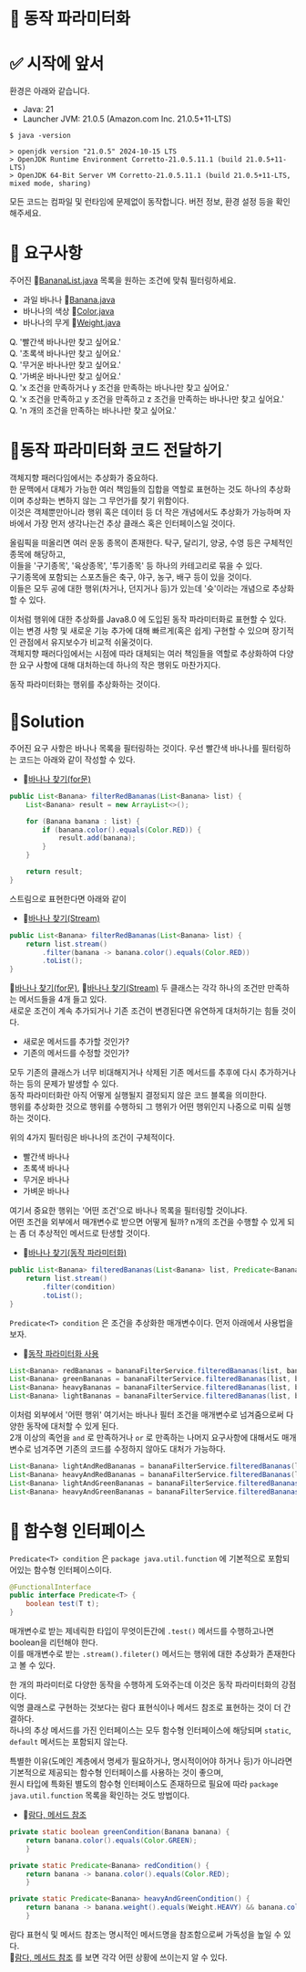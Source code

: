 # 🎯 동작 파라미터화

# ✅ 시작에 앞서

환경은 아래와 같습니다.

- Java: 21
- Launcher JVM:  21.0.5 (Amazon.com Inc. 21.0.5+11-LTS)

```shell
$ java -version

> openjdk version "21.0.5" 2024-10-15 LTS
> OpenJDK Runtime Environment Corretto-21.0.5.11.1 (build 21.0.5+11-LTS)
> OpenJDK 64-Bit Server VM Corretto-21.0.5.11.1 (build 21.0.5+11-LTS, mixed mode, sharing)
```

모든 코드는 컴파일 및 런타임에 문제없이 동작합니다. 버전 정보, 환경 설정 등을 확인해주세요.

# 🎯 요구사항

주어진 🔗[BananaList.java](./src/main/java/funtional/BananaList.java) 목록을 원하는 조건에 맞춰 필터링하세요.

- 과일 바나나 🔗[Banana.java](./src/main/java/funtional/Banana.java)
- 바나나의 색상 🔗[Color.java](./src/main/java/funtional/Color.java)
- 바나나의 무게 🔗[Weight.java](./src/main/java/funtional/Weight.java)

Q. '빨간색 바나나만 찾고 싶어요.'  
Q. '초록색 바나나만 찾고 싶어요.'  
Q. '무거운 바나나만 찾고 싶어요.'  
Q. '가벼운 바나나만 찾고 싶어요.'  
Q. 'x 조건을 만족하거나 y 조건을 만족하는 바나나만 찾고 싶어요.'  
Q. 'x 조건을 만족하고 y 조건을 만족하고 z 조건을 만족하는 바나나만 찾고 싶어요.'  
Q. 'n 개의 조건을 만족하는 바나나만 찾고 싶어요.'

# 🎯동작 파라미터화 코드 전달하기

객체지향 패러다임에서는 추상화가 중요하다.  
한 문맥에서 대체가 가능한 여러 책임들의 집합을 역할로 표현하는 것도 하나의 추상화이며 추상화는 변하지 않는 그 무언가를 찾기 위함이다.  
이것은 객체뿐만아니라 행위 혹은 데이터 등 더 작은 개념에서도 추상화가 가능하며 자바에서 가장 먼저 생각나는건 추상 클래스 혹은 인터페이스일 것이다.

올림픽을 떠올리면 여러 운동 종목이 존재한다. 탁구, 달리기, 양궁, 수영 등은 구체적인 종목에 해당하고,  
이들을 '구기종목', '육상종목', '투기종목' 등 하나의 카테고리로 묶을 수 있다.  
구기종목에 포함되는 스포츠들은 축구, 야구, 농구, 배구 등이 있을 것이다.  
이들은 모두 공에 대한 행위(차거나, 던지거나 등)가 있는데 '슛'이라는 개념으로 추상화 할 수 있다.

이처럼 행위에 대한 추상화를 Java8.0 에 도입된 동작 파라미터화로 표현할 수 있다.  
이는 변경 사항 및 새로운 기능 추가에 대해 빠르게(혹은 쉽게) 구현할 수 있으며 장기적인 관점에서 유지보수가 비교적 쉬울것이다.  
객체지향 패러다임에서는 시점에 따라 대체되는 여러 책임들을 역할로 추상화하여 다양한 요구 사항에 대해 대처하는데 하나의 작은 행위도 마찬가지다.

동작 파라미터화는 행위를 추상화하는 것이다.

# 🎯Solution

주어진 요구 사항은 바나나 목록을 필터링하는 것이다. 우선 빨간색 바나나를 필터링하는 코드는 아래와 같이 작성할 수 있다.

- 🔗[바나나 찾기(for문)](./src/main/java/funtional/task01/BananaFilterService.java)

```java
public List<Banana> filterRedBananas(List<Banana> list) {
    List<Banana> result = new ArrayList<>();

    for (Banana banana : list) {
        if (banana.color().equals(Color.RED)) {
            result.add(banana);
        }
    }

    return result;
}
```

스트림으로 표현한다면 아래와 같이

- 🔗[바나나 찾기(Stream)](./src/main/java/funtional/task02/BananaFilterService.java)

```java
public List<Banana> filterRedBananas(List<Banana> list) {
    return list.stream()
        .filter(banana -> banana.color().equals(Color.RED))
        .toList();
}
```

🔗[바나나 찾기(for문)](./src/main/java/funtional/task01/BananaFilterService.java), 🔗[바나나 찾기(Stream)](./src/main/java/funtional/task02/BananaFilterService.java) 두 클래스는 각각 하나의 조건만 만족하는 메서드들을 4개 들고 있다.    
새로운 조건이 계속 추가되거나 기존 조건이 변경된다면 유연하게 대처하기는 힘들 것이다.

- 새로운 메서드를 추가할 것인가?
- 기존의 메서드를 수정할 것인가?

모두 기존의 클래스가 너무 비대해지거나 삭제된 기존 메서드를 추후에 다시 추가하거나 하는 등의 문제가 발생할 수 있다.  
동작 파라미터화란 아직 어떻게 실행될지 결정되지 않은 코드 블록을 의미한다.  
행위를 추상화한 것으로 행위를 수행하되 그 행위가 어떤 행위인지 나중으로 미뤄 실행하는 것이다.

위의 4가지 필터링은 바나나의 조건이 구체적이다.

- 빨간색 바나나
- 초록색 바나나
- 무거운 바나나
- 가벼운 바나나

여기서 중요한 행위는 '어떤 조건'으로 바나나 목록을 필터링할 것이냐다.  
어떤 조건을 외부에서 매개변수로 받으면 어떻게 될까? n개의 조건을 수행할 수 있게 되는 좀 더 추상적인 메서드로 탄생할 것이다.

- 🔗[바나나 찾기(동작 파라미터화)](./src/main/java/funtional/task03/BananaFilterService.java)

```java
public List<Banana> filteredBananas(List<Banana> list, Predicate<Banana> condition) {
    return list.stream()
        .filter(condition)
        .toList();
}
```

`Predicate<T> condition` 은 조건을 추상화한 매개변수이다. 먼저 아래에서 사용법을 보자.

- 🔗[동작 파라미터화 사용](./src/main/java/funtional/task03/Application.java)

```java
List<Banana> redBananas = bananaFilterService.filteredBananas(list, banana -> banana.color().equals(Color.RED));
List<Banana> greenBananas = bananaFilterService.filteredBananas(list, banana -> banana.color().equals(Color.GREEN));
List<Banana> heavyBananas = bananaFilterService.filteredBananas(list, banana -> banana.weight().equals(Weight.HEAVY));
List<Banana> lightBananas = bananaFilterService.filteredBananas(list, banana -> banana.weight().equals(Weight.LIGHT));
```

이처럼 외부에서 '어떤 행위' 여기서는 바나나 필터 조건을 매개변수로 넘겨줌으로써 다양한 동작에 대처할 수 있게 된다.  
2개 이상의 족언을 `and` 로 만족하거나 `or` 로 만족하는 나머지 요구사항에 대해서도 매개변수로 넘겨주면 기존의 코드를 수정하지 않아도 대처가 가능하다.

```java
List<Banana> lightAndRedBananas = bananaFilterService.filteredBananas(list, banana -> banana.weight().equals(Weight.LIGHT) && banana.color().equals(Color.RED));
List<Banana> heavyAndRedBananas = bananaFilterService.filteredBananas(list, banana -> banana.weight().equals(Weight.HEAVY) && banana.color().equals(Color.RED));
List<Banana> lightAndGreenBananas = bananaFilterService.filteredBananas(list, banana -> banana.weight().equals(Weight.LIGHT) && banana.color().equals(Color.GREEN));
List<Banana> heavyAndGreenBananas = bananaFilterService.filteredBananas(list, banana -> banana.weight().equals(Weight.HEAVY) && banana.color().equals(Color.GREEN));
```

# 🎯 함수형 인터페이스

`Predicate<T> condition` 은 `package java.util.function` 에 기본적으로 포함되어있는 함수형 인터페이스이다.

```java
@FunctionalInterface
public interface Predicate<T> {
    boolean test(T t);
}
```

매개변수로 받는 제네릭한 타입이 무엇이든간에 `.test()` 메서드를 수행하고나면 boolean을 리턴해야 한다.  
이를 매개변수로 받는 `.stream().fileter()` 메서드는 행위에 대한 추상화가 존재한다고 볼 수 있다.

한 개의 파라미터로 다양한 동작을 수행하게 도와주는데 이것은 동작 파라미터화의 강점이다.  
익명 클래스로 구현하는 것보다는 람다 표현식이나 메서드 참조로 표현하는 것이 더 간결하다.  
하나의 추상 메서드를 가진 인터페이스는 모두 함수형 인터페이스에 해당되며 `static`, `default` 메서드는 포함되지 않는다.

특별한 이유(도메인 계층에서 명세가 필요하거나, 명시적이어야 하거나 등)가 아니라면 기본적으로 제공되는 함수형 인터페이스를 사용하는 것이 좋으며,  
원시 타입에 특화된 별도의 함수형 인터페이스도 존재하므로 필요에 따라 `package java.util.function` 목록을 확인하는 것도 방법이다.

- 🔗[람다, 메서드 참조](./src/main/java/funtional/task04/Application.java)

```java
private static boolean greenCondition(Banana banana) {
    return banana.color().equals(Color.GREEN);
    }

private static Predicate<Banana> redCondition() {
    return banana -> banana.color().equals(Color.RED);
    }

private static Predicate<Banana> heavyAndGreenCondition() {
    return banana -> banana.weight().equals(Weight.HEAVY) && banana.color().equals(Color.GREEN);
    }
```

람다 표현식 및 메서드 참조는 명시적인 메서드명을 참조함으로써 가독성을 높일 수 있다.  
🔗[람다, 메서드 참조](./src/main/java/funtional/task04/Application.java) 를 보면 각각 어떤 상황에 쓰이는지 알 수 있다.